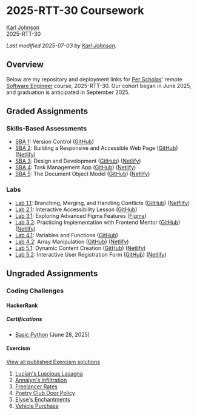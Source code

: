 # 2025-RTT-30 Coursework

[Karl Johnson](https://github.com/hirekarl)  
2025-RTT-30  

*Last modified <time datetime="2025-07-03">2025-07-03</time> by [Karl Johnson](https://github.com/hirekarl).*

## Overview
Below are my repository and deployment links for [Per Scholas](https://perscholas.org/)' remote [Software Engineer](https://perscholas.org/courses/software-engineer/software-engineer-new-york/) course, 2025-RTT-30. Our cohort began in <time datetime="2025-06">June 2025</time>, and graduation is anticipated in <time datetime="2025-09">September 2025</time>.

## Graded Assignments
### Skills-Based Assessments
- [SBA 1](https://perscholas.instructure.com/courses/2754/assignments/524215?module_item_id=2196242): Version Control ([GitHub](https://github.com/hirekarl/version-control-simulation-karl-johnson))
- [SBA 2](https://ps-lms.vercel.app/curriculum/se/410/sba): Building a Responsive and Accessible Web Page ([GitHub](https://github.com/hirekarl/sba_02_accessibility)) ([Netlify](https://meek-pie-765715.netlify.app/))
- [SBA 3](https://perscholas.instructure.com/courses/2754/assignments/524221): Design and Development ([GitHub](https://github.com/hirekarl/sba_03_design_and_development)) ([Netlify](https://jovial-sundae-2c3d9f.netlify.app/))
- [SBA 4](https://ps-lms.vercel.app/curriculum/se/411/sba): Task Management App ([GitHub](https://github.com/hirekarl/sba_04_task_management_app)) ([Netlify](https://incredible-mousse-c22548.netlify.app/))
- [SBA 5](https://ps-lms.vercel.app/curriculum/se/412/sba): The Document Object Model ([GitHub](https://github.com/hirekarl/sba_05_the_document_object_model)) ([Netlify](https://glistening-tulumba-56567c.netlify.app/personal-blog-sba/))

### Labs
- [Lab 1.1](https://perscholas.instructure.com/courses/2754/assignments/524068): Branching, Merging, and Handling Conflicts ([GitHub](https://github.com/hirekarl/lab_1.1_branching_merging_and_handling_conflicts)) ([Netflify](https://fabulous-clafoutis-b18bb1.netlify.app/))
- [Lab 2.1](https://ps-lms.vercel.app/curriculum/se/410/lab-1): Interactive Accessibility Lesson ([GitHub](https://github.com/hirekarl/lab_2.1_accessible_web_design))
- [Lab 3.1](https://ps-lms.vercel.app/curriculum/se/326/lab-1): Exploring Advanced Figma Features ([Figma](https://www.figma.com/proto/Ek3F4Zdmel96SkTt7nJoss/Lab-3.1?page-id=0%3A1&node-id=1-62&p=f&viewport=90%2C330%2C0.25&t=q26UB5hxzRC1B51P-1&scaling=scale-down&content-scaling=fixed))
- [Lab 3.2](https://ps-lms.vercel.app/curriculum/se/326/lab-2): Practicing Implementation with Frontend Mentor ([GitHub](https://github.com/hirekarl/lab_3.2_frontend_mentor)) ([Netlify](https://unrivaled-macaron-304227.netlify.app/))
- [Lab 4.1](https://ps-lms.vercel.app/curriculum/se/411/lab-1): Variables and Functions ([GitHub](https://github.com/hirekarl/lab_4.1_variables_functions))
- [Lab 4.2](https://ps-lms.vercel.app/curriculum/se/411/lab-2): Array Manipulation ([GitHub](https://github.com/hirekarl/lab_4.2_array_manipulation)) ([Netlify](https://effulgent-pudding-ae02a8.netlify.app/))
- [Lab 5.1](https://ps-lms.vercel.app/curriculum/se/412/lab-1): Dynamic Content Creation ([GitHub](https://github.com/hirekarl/lab_5.1_dynamic_content_creation)) ([Netlify](https://chic-rolypoly-8dd3ae.netlify.app/dynamic-shopping-cart/))
- [Lab 5.2](https://ps-lms.vercel.app/curriculum/se/412/lab-2): Interactive User Registration Form ([GitHub](https://github.com/hirekarl/lab_5.2_interactive_user_registration_form)) ([Netlify](https://verdant-tapioca-ef934c.netlify.app/interactive-registration-form/))

## Ungraded Assignments

### Coding Challenges

#### HackerRank
##### Certifications
- [Basic Python](https://www.hackerrank.com/certificates/f40c3ba62744) (<time datetime="2025-06-28">June 28, 2025</time>)

#### Exercism
[View all published Exercism solutions](https://exercism.org/profiles/hirekarl/solutions)
1. [Lucian's Luscious Lasagna](https://exercism.org/tracks/javascript/exercises/lasagna/solutions/hirekarl)
2. [Annalyn's Infiltration](https://exercism.org/tracks/javascript/exercises/annalyns-infiltration/solutions/hirekarl)
3. [Freelancer Rates](https://exercism.org/tracks/javascript/exercises/freelancer-rates/solutions/hirekarl)
4. [Poetry Club Door Policy](https://exercism.org/tracks/javascript/exercises/poetry-club-door-policy/solutions/hirekarl)
5. [Elyse's Enchantments](https://exercism.org/tracks/javascript/exercises/elyses-enchantments/solutions/hirekarl)
6. [Vehicle Purchase](https://exercism.org/tracks/javascript/exercises/vehicle-purchase/solutions/hirekarl)